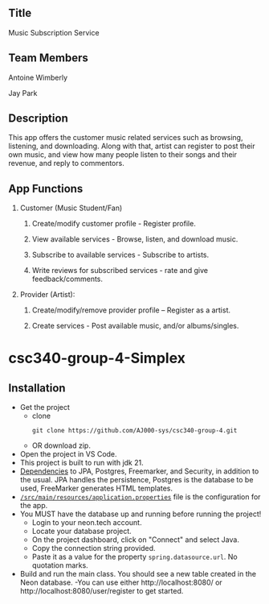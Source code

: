 ## Title
Music Subscription Service

## Team Members
Antoine Wimberly

Jay Park

## Description
This app offers the customer music related services such as browsing, listening, and downloading. Along with that, artist can register to post their own music, and view how many people listen to their songs and their revenue, and reply to commentors.

## App Functions
1. Customer (Music Student/Fan)

    1. Create/modify customer profile - Register profile.

    2. View available services - Browse, listen, and download music.

    3. Subscribe to available services - Subscribe to artists.

    4. Write reviews for subscribed services - rate and give feedback/comments.

2. Provider (Artist):

    1. Create/modify/remove provider profile – Register as a artist.

    2. Create services - Post available music, and/or albums/singles.

# csc340-group-4-Simplex
## Installation
- Get the project
    - clone
        ```
      git clone https://github.com/AJ000-sys/csc340-group-4.git
        ```
    - OR download zip.
- Open the project in VS Code.
- This project is built to run with jdk 21.
- [Dependencies](https://github.com/AJ000-sys/csc340-group-4/blob/616c234f1e520e20cd559bb82a56d36204a43d76/backend-api/pom.xml#L32) to JPA, Postgres, Freemarker, and Security, in addition to the usual. JPA handles the persistence, Postgres is the database to be used, FreeMarker generates HTML templates.
- [`/src/main/resources/application.properties`](https://github.com/AJ000-sys/csc340-group-4/blob/616c234f1e520e20cd559bb82a56d36204a43d76/backend-api/src/main/resources/application.properties#L1) file  is the configuration for the app.
 - You MUST have the database up and running before running the project!
    - Login to your neon.tech account.
    - Locate your database project.
    - On the project dashboard, click on "Connect" and select Java.
    - Copy the connection string provided.
    - Paste it as a value for the property `spring.datasource.url`. No quotation marks.
- Build and run the main class. You should see a new table created in the Neon database.
-You can use either http://localhost:8080/ or http://localhost:8080/user/register to get started.